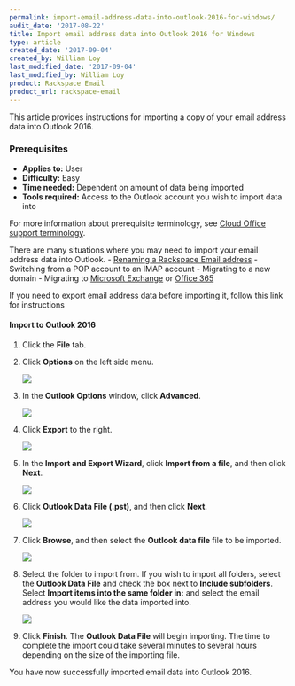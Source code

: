 ```yaml
---
permalink: import-email-address-data-into-outlook-2016-for-windows/
audit_date: '2017-08-22'
title: Import email address data into Outlook 2016 for Windows
type: article
created_date: '2017-09-04'
created_by: William Loy
last_modified_date: '2017-09-04'
last_modified_by: William Loy
product: Rackspace Email
product_url: rackspace-email
---
```


This article provides instructions for importing a copy of your email address data into Outlook 2016.

### Prerequisites

- **Applies to:** User
- **Difficulty:** Easy
- **Time needed:** Dependent on amount of data being imported
- **Tools required:**  Access to the Outlook account you wish to import data into

For more information about prerequisite terminology, see [Cloud Office support terminology](/how-to/cloud-office-support-terminology/).


There are many situations where you may need to import your email address data into Outlook.
    - [Renaming a Rackspace Email address](/how-to/rename-a-rackspace-email-mailbox/)
    - Switching from a POP account to an IMAP account
    - Migrating to a new domain
    - Migrating to [Microsoft Exchange](/how-to/rackspace-email-to-microsoft-exchange-migration/) or [Office 365](/how-to/upgrade-rackspace-email-and-microsoft-exchange-to-office-365-faq/)

If you need to export email address data before importing it, follow this link for instructions


#### Import to Outlook 2016

1. Click the **File** tab.
2. Click **Options** on the left side menu.

    <img src="{% asset_path rackspace-email/import-email-address-data-into-outlook-2016-for-windows/options2016.png %}" />

3. In the **Outlook Options** window, click **Advanced**.

    <img src="{% asset_path rackspace-email/import-email-address-data-into-outlook-2016-for-windows/advanced2016.png %}" />

4. Click **Export** to the right.

    <img src="{% asset_path rackspace-email/import-email-address-data-into-outlook-2016-for-windows/export2016.png %}" />

5. In the **Import and Export Wizard**, click **Import from a file**, and then click **Next**.

    <img src="{% asset_path rackspace-email/export-email-address-from-outlook-2016-for-windows/import_from_a_file2016.png %}" />

6. Click **Outlook Data File (.pst)**, and then click **Next**.

    <img src="{% asset_path rackspace-email/import-email-address-data-into-outlook-2016-for-windows/outlook_data_file.png %}" />

7. Click **Browse**, and then select the **Outlook data file** file to be imported.

    <img src="{% asset_path rackspace-email/import-email-address-data-into-outlook-2016-for-windows/browse_import2016.png %}" />

8. Select the folder to import from. If you wish to import all folders, select the **Outlook Data File** and check the box next to **Include subfolders**. Select **Import items into the same folder in:** and select the email address you would like the data imported into.

    <img src="{% asset_path rackspace-email/import-email-address-data-into-outlook-2016-for-windows/import_from2016.png %}" />

9. Click **Finish**. The **Outlook Data File** will begin importing. The time to complete the import could take several minutes to several hours depending on the size of the importing file.

You have now successfully imported email data into Outlook 2016.
